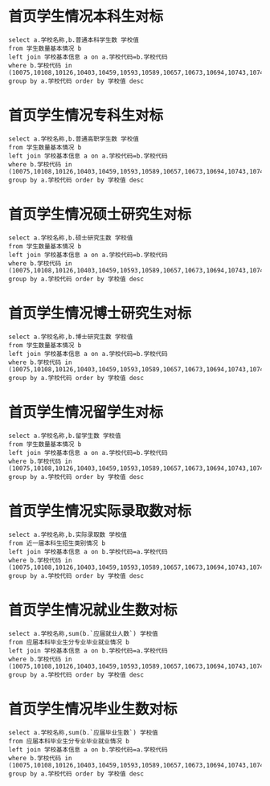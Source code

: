 首页学生情况本科生对标
===
    select a.学校名称,b.普通本科学生数 学校值
    from 学生数量基本情况 b
    left join 学校基本信息 a on a.学校代码=b.学校代码
    where b.学校代码 in (10075,10108,10126,10403,10459,10593,10589,10657,10673,10694,10743,10749,10755,10759) 
    group by a.学校代码 order by 学校值 desc

首页学生情况专科生对标
===
    select a.学校名称,b.普通高职学生数 学校值
    from 学生数量基本情况 b
    left join 学校基本信息 a on a.学校代码=b.学校代码
    where b.学校代码 in (10075,10108,10126,10403,10459,10593,10589,10657,10673,10694,10743,10749,10755,10759) 
    group by a.学校代码 order by 学校值 desc

首页学生情况硕士研究生对标
===
    select a.学校名称,b.硕士研究生数 学校值
    from 学生数量基本情况 b
    left join 学校基本信息 a on a.学校代码=b.学校代码
    where b.学校代码 in (10075,10108,10126,10403,10459,10593,10589,10657,10673,10694,10743,10749,10755,10759) 
    group by a.学校代码 order by 学校值 desc

首页学生情况博士研究生对标
===
    select a.学校名称,b.博士研究生数 学校值
    from 学生数量基本情况 b
    left join 学校基本信息 a on a.学校代码=b.学校代码
    where b.学校代码 in (10075,10108,10126,10403,10459,10593,10589,10657,10673,10694,10743,10749,10755,10759) 
    group by a.学校代码 order by 学校值 desc

首页学生情况留学生对标
===
    select a.学校名称,b.留学生数 学校值
    from 学生数量基本情况 b
    left join 学校基本信息 a on a.学校代码=b.学校代码
    where b.学校代码 in (10075,10108,10126,10403,10459,10593,10589,10657,10673,10694,10743,10749,10755,10759) 
    group by a.学校代码 order by 学校值 desc

首页学生情况实际录取数对标
===
    select a.学校名称,b.实际录取数 学校值
    from 近一届本科生招生类别情况 b 
    left join 学校基本信息 a on b.学校代码=a.学校代码 
    where b.学校代码 in (10075,10108,10126,10403,10459,10593,10589,10657,10673,10694,10743,10749,10755,10759) 
    group by a.学校代码 order by 学校值 desc

首页学生情况就业生数对标
=== 
    select a.学校名称,sum(b.`应届就业人数`) 学校值
    from 应届本科毕业生分专业毕业就业情况 b
    left join 学校基本信息 a on b.学校代码=a.学校代码
    where b.学校代码 in (10075,10108,10126,10403,10459,10593,10589,10657,10673,10694,10743,10749,10755,10759) 
    group by a.学校代码 order by 学校值 desc

首页学生情况毕业生数对标
===
    select a.学校名称,sum(b.`应届毕业生数`) 学校值
    from 应届本科毕业生分专业毕业就业情况 b
    left join 学校基本信息 a on b.学校代码=a.学校代码
    where b.学校代码 in (10075,10108,10126,10403,10459,10593,10589,10657,10673,10694,10743,10749,10755,10759) 
    group by a.学校代码 order by 学校值 desc